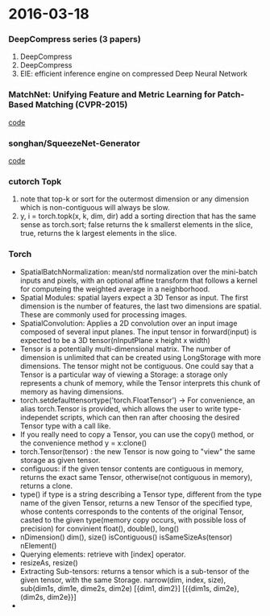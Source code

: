 2016-03-18  
===============
### DeepCompress series (3 papers)
1. DeepCompress
2. DeepCompress
3. EIE: efficient inference engine on compressed Deep Neural Network



### MatchNet: Unifying Feature and Metric Learning for Patch-Based Matching (CVPR-2015) 
[code](https://github.com/hanxf/matchnet)


### songhan/SqueezeNet-Generator
[code](https://github.com/songhan/SqueezeNet-Generator)


### cutorch Topk
1. note that top-k or sort for the outermost dimension or any dimension which is non-contiguous will always be slow.
2. y, i = torch.topk(x, k, dim, dir) add a sorting direction that has the same sense as torch.sort; false returns the k smallerst elements in the slice, true, returns the k largest elements in the slice.





### Torch 
* SpatialBatchNormalization: mean/std normalization over the mini-batch inputs and pixels, with an optional affine transform that follows a kernel for computeing the weighted average in a neighborhood.
* Spatial Modules: spatial layers expect a 3D Tensor as input. The first dimension is the number of features, the last two dimensions are spatial. These are commonly used for processing images.
* SpatialConvolution: Applies a 2D convolution over an input image composed of several input planes. The input tensor in forward(input) is expected to be a 3D tensor(nInputPlane x height x width)
* Tensor is a potentially multi-dimensional matrix. The number of dimension is unlimited that can be created using LongStorage with more dimensions. The tensor might not be contiguous. One could say that a Tensor is a particular way of viewing a Storage: a storage only represents a chunk of memory, while the Tensor interprets this chunk of memory as having dimensions.
* torch.setdefaulttensortype('torch.FloatTensor') -> For convenience, an alias torch.Tensor is provided, which allows the user to write type-independet scripts, which can then ran after choosing the desired Tensor type with a call like.
* If you really need to copy a Tensor, you can use the copy() method, or the convenience method y = x:clone()
* torch.Tensor(tensor) : the new Tensor is now going to "view" the same storage as given tensor.
* configuous: if the given tensor contents are contiguous in memory, returns the exact same Tensor, otherwise(not contiguous in memory), returns a clone.
* type()  if type is a string describing a Tensor type, different from the type name of the given Tensor, returns a new Tensor of the specified type, whose contents corresponds to the contents of the original Tensor, casted to the given type(memory copy occurs, with possible loss of precision) for convinient float(), double(), long()
* nDimension() dim(), size() isContiguous() isSameSizeAs(tensor) nElement()
* Querying elements: retrieve with [index] operator.
* resizeAs, resize()
* Extracting Sub-tensors: returns a tensor which is a sub-tensor of the given tensor, with the same Storage.  narrow(dim, index, size), sub(dim1s, dim1e, dime2s, dim2e)  [{dim1, dim2}] [{{dim1s, dim2e}, (dim2s, dim2e}}]
* 
